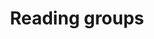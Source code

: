 ---
layout: page
title: Reading groups
nav: true
nav_order: 7
dropdown: true
children:
    - title: RL theory
    - permalink: _pages/rltheory/
    - title: Learning theory
    - permalink: _/learningtheory/
---